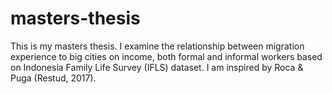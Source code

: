 # masters-thesis
This is my masters thesis. I examine the relationship between migration experience to big cities on income, both formal and informal workers based on Indonesia Family Life Survey (IFLS) dataset. I am inspired by Roca &amp; Puga (Restud, 2017).
